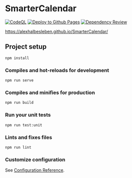 # SmarterCalendar

[![CodeQL](https://github.com/AlexHalbesleben/SmarterCalendar/actions/workflows/codeql-analysis.yml/badge.svg)](https://github.com/AlexHalbesleben/SmarterCalendar/actions/workflows/codeql-analysis.yml)
[![Deploy to Github Pages](https://github.com/AlexHalbesleben/SmarterCalendar/actions/workflows/main.yml/badge.svg)](https://github.com/AlexHalbesleben/SmarterCalendar/actions/workflows/main.yml)
[![Dependency Review](https://github.com/AlexHalbesleben/SmarterCalendar/actions/workflows/dependency-review.yml/badge.svg)](https://github.com/AlexHalbesleben/SmarterCalendar/actions/workflows/dependency-review.yml)

https://alexhalbesleben.github.io/SmarterCalendar/

## Project setup
```
npm install
```

### Compiles and hot-reloads for development
```
npm run serve
```

### Compiles and minifies for production
```
npm run build
```

### Run your unit tests
```
npm run test:unit
```

### Lints and fixes files
```
npm run lint
```

### Customize configuration
See [Configuration Reference](https://cli.vuejs.org/config/).
